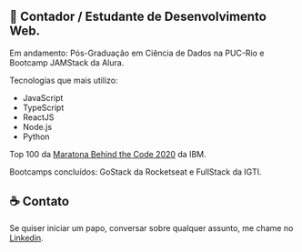 
## :rocket: Contador / Estudante de Desenvolvimento Web.

Em andamento: Pós-Graduação em Ciência de Dados na PUC-Rio e Bootcamp JAMStack da Alura.

Tecnologias que mais utilizo:

- JavaScript
- TypeScript 
- ReactJS 
- Node.js
- Python

Top 100 da [Maratona Behind the Code 2020](https://maratona.dev/pt) da IBM.

Bootcamps concluídos: GoStack da Rocketseat e FullStack da IGTI.

## :coffee: Contato

Se quiser iniciar um papo, conversar sobre qualquer assunto, me chame no <a href="https://www.linkedin.com/in/christian-testtzlaffe-alpoim/" target="_blank">Linkedin</a>.


